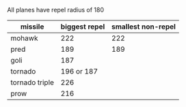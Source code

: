 
All planes have repel radius of 180

missile| biggest repel | smallest non-repel
-------|---------------|------------------
mohawk | 222           | 222
pred   | 189           | 189
goli   | 187           |
tornado| 196 or 187    |
tornado triple| 226    |
prow   | 216           |